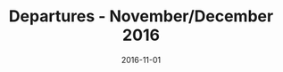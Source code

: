 ---
title: Departures - November/December 2016
date: 2016-11-01
summary: >
  Assael introduces the Cascade Collection and Sunset Collection. The Cascade earrings and bracelet feature Akoya Pearls and Diamonds set in a flexible 18K yellow gold chain. The Sunset Collection Necklace has 7 strands of Akoya Pearls that drape beautifully around the neck. ​​
featured_image: /uploads/2016-11-01-b.jpg
---